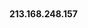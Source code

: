 






























```
```





```
```
```
```





```
```
```
```

```
```
**213.168.248.157**








```
```

```

```

```
```








<!--

-->
